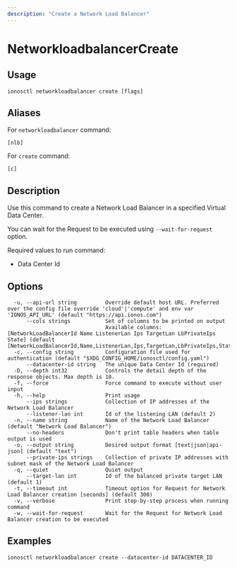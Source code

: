 ```yaml
---
description: "Create a Network Load Balancer"
---
```


# NetworkloadbalancerCreate

## Usage

```text
ionosctl networkloadbalancer create [flags]
```

## Aliases

For `networkloadbalancer` command:

```text
[nlb]
```

For `create` command:

```text
[c]
```

## Description

Use this command to create a Network Load Balancer in a specified Virtual Data Center.

You can wait for the Request to be executed using `--wait-for-request` option.

Required values to run command:

* Data Center Id

## Options

```text
  -u, --api-url string         Override default host URL. Preferred over the config file override 'cloud'|'compute' and env var 'IONOS_API_URL' (default "https://api.ionos.com")
      --cols strings           Set of columns to be printed on output 
                               Available columns: [NetworkLoadBalancerId Name ListenerLan Ips TargetLan LbPrivateIps State] (default [NetworkLoadBalancerId,Name,ListenerLan,Ips,TargetLan,LbPrivateIps,State])
  -c, --config string          Configuration file used for authentication (default "$XDG_CONFIG_HOME/ionosctl/config.yaml")
      --datacenter-id string   The unique Data Center Id (required)
  -D, --depth int32            Controls the detail depth of the response objects. Max depth is 10.
  -f, --force                  Force command to execute without user input
  -h, --help                   Print usage
      --ips strings            Collection of IP addresses of the Network Load Balancer
      --listener-lan int       Id of the listening LAN (default 2)
  -n, --name string            Name of the Network Load Balancer (default "Network Load Balancer")
      --no-headers             Don't print table headers when table output is used
  -o, --output string          Desired output format [text|json|api-json] (default "text")
      --private-ips strings    Collection of private IP addresses with subnet mask of the Network Load Balancer
  -q, --quiet                  Quiet output
      --target-lan int         Id of the balanced private target LAN (default 1)
  -t, --timeout int            Timeout option for Request for Network Load Balancer creation [seconds] (default 300)
  -v, --verbose                Print step-by-step process when running command
  -w, --wait-for-request       Wait for the Request for Network Load Balancer creation to be executed
```

## Examples

```text
ionosctl networkloadbalancer create --datacenter-id DATACENTER_ID
```

